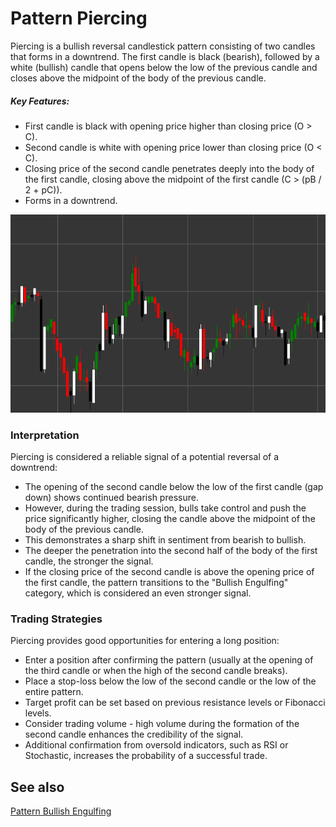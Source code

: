 # Pattern Piercing

Piercing is a bullish reversal candlestick pattern consisting of two candles that forms in a downtrend. The first candle is black (bearish), followed by a white (bullish) candle that opens below the low of the previous candle and closes above the midpoint of the body of the previous candle.

##### Key Features:

- First candle is black with opening price higher than closing price (O > C).
- Second candle is white with opening price lower than closing price (O < C).
- Closing price of the second candle penetrates deeply into the body of the first candle, closing above the midpoint of the first candle (C > (pB / 2 + pC)).
- Forms in a downtrend.

![Piercing Pattern](../../../images/piercingpattern.png)

### Interpretation

Piercing is considered a reliable signal of a potential reversal of a downtrend:

- The opening of the second candle below the low of the first candle (gap down) shows continued bearish pressure.
- However, during the trading session, bulls take control and push the price significantly higher, closing the candle above the midpoint of the body of the previous candle.
- This demonstrates a sharp shift in sentiment from bearish to bullish.
- The deeper the penetration into the second half of the body of the first candle, the stronger the signal.
- If the closing price of the second candle is above the opening price of the first candle, the pattern transitions to the "Bullish Engulfing" category, which is considered an even stronger signal.

### Trading Strategies

Piercing provides good opportunities for entering a long position:

- Enter a position after confirming the pattern (usually at the opening of the third candle or when the high of the second candle breaks).
- Place a stop-loss below the low of the second candle or the low of the entire pattern.
- Target profit can be set based on previous resistance levels or Fibonacci levels.
- Consider trading volume - high volume during the formation of the second candle enhances the credibility of the signal.
- Additional confirmation from oversold indicators, such as RSI or Stochastic, increases the probability of a successful trade.

## See also

[Pattern Bullish Engulfing](bullish_engulfing.md)